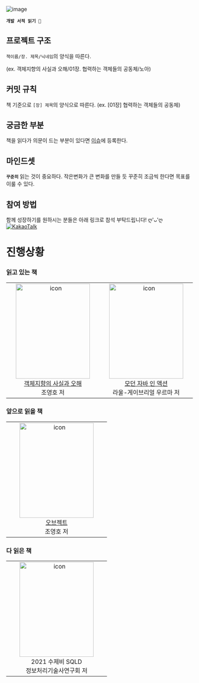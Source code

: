 ![image](https://user-images.githubusercontent.com/42836576/103719950-920c2b00-500d-11eb-9fc9-330904829fbb.png)

**`개발 서적 읽기 🥕`**

## 프로젝트 구조

`책이름/장. 제목/닉네임`의 양식을 따른다.

(ex. 객체지향의 사실과 오해/01장. 협력하는 객체들의 공동체/노아)

## 커밋 규칙
책 기준으로 `[장] 제목`의 양식으로 따른다.
(ex. [01장] 협력하는 객체들의 공동체)

## 궁금한 부분
책을 읽다가 의문이 드는 부분이 있다면 [이슈](https://github.com/ieunune/reading-books-for-programmers/issues)에 등록한다.

## 마인드셋
**`꾸준히`** 읽는 것이 중요하다.
작은변화가 큰 변화를 만들 듯 꾸준히 조금씩 한다면 목표를 이룰 수 있다.

## 참여 방법
함께 성장하기를 원하시는 분들은 아래 링크로 참석 부탁드립니다! ღ'ᴗ'ღ   
[![KakaoTalk](https://img.shields.io/badge/OpenTalk-FCC624?logo=Kakaotalk&logoColor=white)](https://open.kakao.com/o/g8qe1nkf)

# 진행상황

### 읽고 있는 책
<table>
  <tr>
    <td align="center" width="256">
      <img src="https://github.com/ieunune/reading-books-for-programmers/assets/50124623/0475b573-a075-40cd-8bb0-fa8b023559f9" alt="icon" width="200" height="256" />
      <br>
      <a href="https://book.naver.com/bookdb/book_detail.nhn?bid=9145968">객체지향의 사실과 오해</a>
      <br>
      조영호 저
    </td>
    <td align="center" width="256">
      <img src="https://github.com/ieunune/reading-books-for-programmers/assets/50124623/29ce786a-e18a-47dd-a161-9ec90a10ce13" alt="icon" width="200" height="256" />
      <br>
      <a href="https://www.yes24.com/Product/Goods/77125987">모던 자바 인 액션</a>
      <br>
      라울-게이브리얼 우르마 저
    </td>
  </tr>
</table>

### 앞으로 읽을 책
<table>
  <tr>  
    <td align="center" width="256">
        <img src="https://github.com/ieunune/reading-books-for-programmers/assets/50124623/7b8ce33b-69b3-4341-87ab-d33ee91cd2fe" alt="icon" width="200" height="256" />
      <br>
      <a href="https://book.naver.com/bookdb/book_detail.nhn?bid=15007773">오브젝트</a>
      <br>
      조영호 저
    </td>
  </tr>
</table>


### 다 읽은 책
<table>
  <tr>
      <td align="center" width="256">
        <img src="https://github.com/ieunune/reading-books-for-programmers/assets/50124623/b0b96e14-3849-4dfa-928f-b00b9abb1ac7" alt="icon" width="200" height="256" />
      <br>
      2021 수제비 SQLD
      <br>
      정보처리기술사연구회 저
    </td>
  </tr>
</table>
